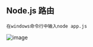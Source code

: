 ## Node.js 路由
```
在windows命令行中输入node app.js
```
![image](https://github.com/yzp0112/nodejs-router/raw/master/node.PNG)
 
